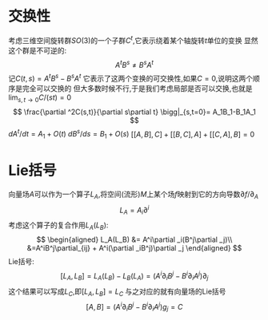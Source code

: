 # 交换性
考虑三维空间旋转群$SO(3)$的一个子群$C^t$,它表示绕着某个轴旋转$t$单位的变换
显然这个群是不可逆的:
$$
A^tB^s\neq B^sA^t
$$
记$C(t,s) = A^tB^s-B^sA^t$
它表示了这两个变换的可交换性,如果$C = 0$,说明这两个顺序是完全可以交换的
但大多数时候不行,于是我们考虑局部是否可以交换,也就是$\lim_{s,t\rightarrow 0}C/(st)=0$
$$
\frac{\partial ^2C(s,t)}{\partial s\partial t} \bigg|_{s,t=0}= A_1B_1-B_1A_1
$$
$dA^t/dt = A_1+O(t)$
$dB^s/ds = B_1+O(s)$
$[[A,B],C]+[[B,C],A]+[[C,A],B] = 0$
# Lie括号
向量场$A$可以作为一个算子$L_A$,将空间(流形)$M$上某个场$f$映射到它的方向导数$\partial f/\partial _A$
$$
L_A = A_i\partial ^i
$$
考虑这个算子的复合作用$L_{A}(L_B)$:
$$
\begin{aligned}
L_A(L_B) &= A^i\partial _i(B^j\partial _j)\\
&=A^iB^j\partial_{ij} + A^i(\partial _iB^j)\partial _j
\end{aligned}
$$
Lie括号:
$$
[L_A,L_B] = L_A(L_B) - L_B(L_A) = (A^i\partial _iB^j-B^i\partial _iA^j)\partial _j
$$
这个结果可以写成$L_C$,即$[L_A,L_B] = L_C$
与之对应的就有向量场的Lie括号
$$
[A,B] = (A^i\partial _iB^j-B^i\partial _iA^j)g_j = C
$$